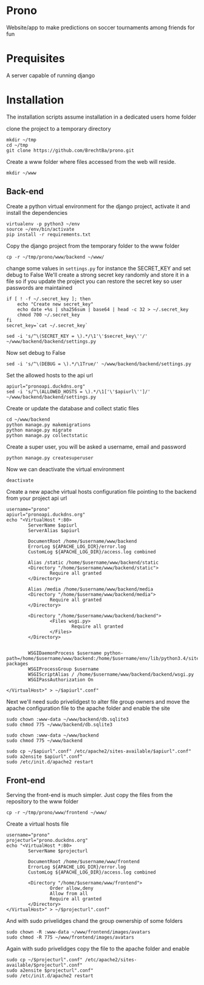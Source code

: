 Prono
==========

Website/app to make predictions on soccer tournaments among friends for fun


# Prequisites
A server capable of running django
	

# Installation
The installation scripts assume installation in a dedicated users home folder

clone the project to a temporary directory
```
mkdir ~/tmp
cd ~/tmp
git clone https://github.com/BrechtBa/prono.git
```

Create a www folder where files accessed from the web will reside.
```
mkdir ~/www
```


## Back-end
Create a python virtual environment for the django project, activate it and install the dependencies
```
virtualenv -p python3 ~/env
source ~/env/bin/activate
pip install -r requirements.txt
```

Copy the django project from the temporary folder to the www folder
```
cp -r ~/tmp/prono/www/backend ~/www/
```

change some values in `settings.py` for instance the SECRET_KEY and set debug to False
We'll create a strong secret key randomly and store it in a file so if you update the project you can restore the secret key so user passwords are maintained
```
if [ ! -f ~/.secret_key ]; then
    echo "Create new secret_key"
	echo date +%s | sha256sum | base64 | head -c 32 > ~/.secret_key	
	chmod 700 ~/.secret_key
fi
secret_key=`cat ~/.secret_key`

sed -i 's/^\(SECRET_KEY = \).*/\1'\'$secret_key\''/' ~/www/backend/backend/settings.py
```

Now set debug to False
```
sed -i 's/^\(DEBUG = \).*/\1True/' ~/www/backend/backend/settings.py
```

Set the allowed hosts to the api url
```
apiurl="pronoapi.duckdns.org"
sed -i 's/^\(ALLOWED_HOSTS = \).*/\1['\'$apiurl\'']/' ~/www/backend/backend/settings.py
```

Create or update the database and collect static files
```
cd ~/www/backend
python manage.py makemigrations
python manage.py migrate
python manage.py collectstatic
```

Create a super user, you will be asked a username, email and password
```
python manage.py createsuperuser
```

Now we can deactivate the virtual environment
```
deactivate
```

Create a new apache virtual hosts configuration file pointing to the backend
from your project api url
```
username="prono"
apiurl="pronoapi.duckdns.org"
echo "<VirtualHost *:80>
        ServerName $apiurl
        ServerAlias $apiurl

        DocumentRoot /home/$username/www/backend
        ErrorLog ${APACHE_LOG_DIR}/error.log
        CustomLog ${APACHE_LOG_DIR}/access.log combined
        
		Alias /static /home/$username/www/backend/static
        <Directory "/home/$username/www/backend/static">
                Require all granted
        </Directory>

		Alias /media /home/$username/www/backend/media
        <Directory "/home/$username/www/backend/media">
                Require all granted
        </Directory>

        <Directory "/home/$username/www/backend/backend">
                <Files wsgi.py>
                        Require all granted
                </Files>
        </Directory>


        WSGIDaemonProcess $username python-path=/home/$username/www/backend:/home/$username/env/lib/python3.4/site-packages
        WSGIProcessGroup $username
        WSGIScriptAlias / /home/$username/www/backend/backend/wsgi.py
		WSGIPassAuthorization On

</VirtualHost>" > ~/$apiurl".conf"
```

Next we'll need sudo privelidgest to alter file group owners and move the apache configuration file to the apache folder and enable the site
```
sudo chown :www-data ~/www/backend/db.sqlite3
sudo chmod 775 ~/www/backend/db.sqlite3

sudo chown :www-data ~/www/backend
sudo chmod 775 ~/www/backend

sudo cp ~/$apiurl".conf" /etc/apache2/sites-available/$apiurl".conf"
sudo a2ensite $apiurl".conf"
sudo /etc/init.d/apache2 restart
```


## Front-end
Serving the front-end is much simpler. Just copy the files from the repository to the www folder
```
cp -r ~/tmp/prono/www/frontend ~/www/
```

Create a virtual hosts file
```
username="prono"
projecturl="prono.duckdns.org"
echo "<VirtualHost *:80>
        ServerName $projecturl

        DocumentRoot /home/$username/www/frontend
        ErrorLog ${APACHE_LOG_DIR}/error.log
        CustomLog ${APACHE_LOG_DIR}/access.log combined

        <Directory "/home/$username/www/frontend">
                Order allow,deny
                Allow from all
                Require all granted
        </Directory>
</VirtualHost>" > ~/$projecturl".conf"
```

And with sudo privelidges chand the group ownership of some folders
```
sudo chown -R :www-data ~/www/frontend/images/avatars
sudo chmod -R 775 ~/www/frontend/images/avatars
```


Again with sudo privelidges copy the file to the apache folder and enable
```
sudo cp ~/$projecturl".conf" /etc/apache2/sites-available/$projecturl".conf"
sudo a2ensite $projecturl".conf"
sudo /etc/init.d/apache2 restart
```




